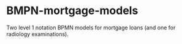 # BMPN-mortgage-models
Two level 1 notation BPMN models for mortgage loans (and one for radiology examinations).
